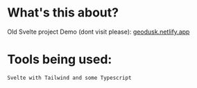# What's this about?

Old Svelte project 
Demo (dont visit please): [geodusk.netlify.app](geodusk)

# Tools being used:

```
Svelte with Tailwind and some Typescript
```
